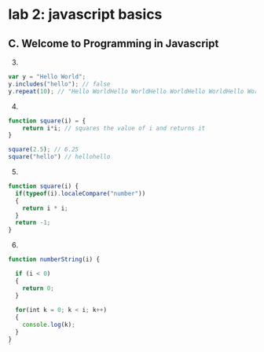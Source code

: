 # lab 2: javascript basics

## C. Welcome to Programming in Javascript

3.

```js
var y = "Hello World";
y.includes("hello"); // false
y.repeat(10); // "Hello WorldHello WorldHello WorldHello WorldHello WorldHello WorldHello WorldHello WorldHello WorldHello World"
```

4.

```js
function square(i) = {
    return i*i; // squares the value of i and returns it
}

square(2.5); // 6.25
square("hello") // hellohello
```

5.

```js
function square(i) {
  if(typeof(i).localeCompare("number"))
  {
    return i * i;
  }
  return -1; 
}
```

6.

```js
function numberString(i) {

  if (i < 0)
  {
    return 0;
  }
  
  for(int k = 0; k < i; k++)
  {
    console.log(k);
  } 
}
`